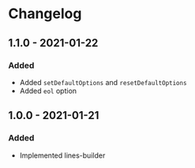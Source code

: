 # Changelog

## 1.1.0 - 2021-01-22

### Added

- Added `setDefaultOptions` and `resetDefaultOptions`
- Added `eol` option

## 1.0.0 - 2021-01-21

### Added

- Implemented lines-builder
